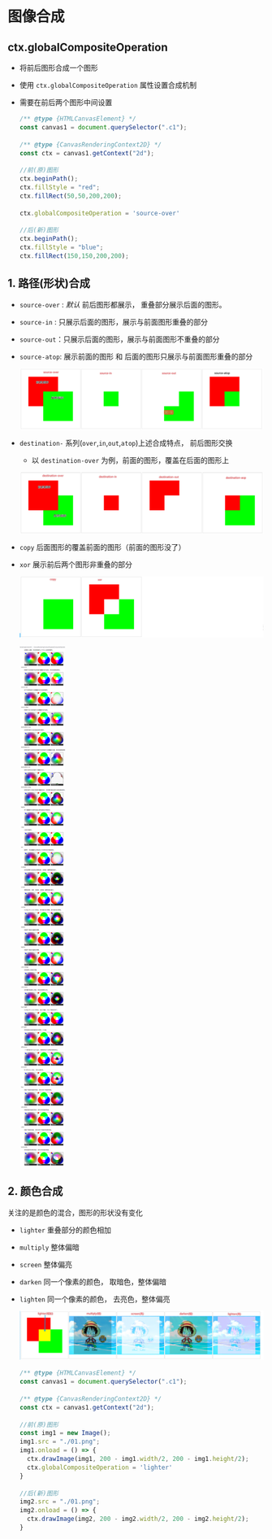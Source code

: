 # 图像合成

## ctx.globalCompositeOperation

+ 将前后图形合成一个图形

+ 使用 `ctx.globalCompositeOperation` 属性设置合成机制

+ 需要在前后两个图形中间设置

  ```js
  /** @type {HTMLCanvasElement} */
  const canvas1 = document.querySelector(".c1");

  /** @type {CanvasRenderingContext2D} */
  const ctx = canvas1.getContext("2d");

  //前(原)图形
  ctx.beginPath();
  ctx.fillStyle = "red";
  ctx.fillRect(50,50,200,200);

  ctx.globalCompositeOperation = 'source-over'

  //后(新)图形
  ctx.beginPath();
  ctx.fillStyle = "blue";
  ctx.fillRect(150,150,200,200);
  ```

## 1. 路径(形状)合成

+ `source-over` : *默认* 前后图形都展示， 重叠部分展示后面的图形。

+ `source-in` : 只展示后面的图形，展示与前面图形重叠的部分

+ `source-out`：只展示后面的图形，展示与前面图形不重叠的部分

+ `source-atop`: 展示前面的图形 和 后面的图形只展示与前面图形重叠的部分

  ![路径(形状)合成](../images/路径(形状)合成1.png)

+ `destination-` 系列(`over`,`in`,`out`,`atop`)上述合成特点， 前后图形交换

  + 以 `destination-over` 为例，前面的图形，覆盖在后面的图形上

  ![路径(形状)合成](../images/路径(形状)合成2.png)

+ `copy` 后面图形的覆盖前面的图形（前面的图形没了）

+ `xor` 展示前后两个图形非重叠的部分

  ![路径(形状)合成](../images/路径(形状)合成3.png)

  ![路径(形状)合成](../images/路径(形状)合成.png)

## 2. 颜色合成

关注的是颜色的混合，图形的形状没有变化

+ `lighter` 重叠部分的颜色相加

+ `multiply` 整体偏暗

+ `screen` 整体偏亮

+ `darken` 同一个像素的颜色， 取暗色，整体偏暗

+ `lighten` 同一个像素的颜色， 去亮色，整体偏亮

  ![颜色合成](../images/颜色合成.png)

  ```js
  /** @type {HTMLCanvasElement} */
  const canvas1 = document.querySelector(".c1");

  /** @type {CanvasRenderingContext2D} */
  const ctx = canvas1.getContext("2d");

  //前(原)图形
  const img1 = new Image();
  img1.src = "./01.png";
  img1.onload = () => {
    ctx.drawImage(img1, 200 - img1.width/2, 200 - img1.height/2);
    ctx.globalCompositeOperation = 'lighter'
  }

  //后(新)图形
  img2.src = "./01.png";
  img2.onload = () => {
    ctx.drawImage(img2, 200 - img2.width/2, 200 - img2.height/2);
  }
  ```
